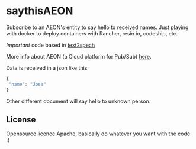# saythisAEON
Subscribe to an AEON's entity to say hello to received names. Just playing with docker to deploy containers with Rancher, resin.io, codeship, etc. 

*Important* code based in [text2spech](https://github.com/resin-io/text2speech)

More info about AEON (a Cloud platform for Pub/Sub) [here](https://github.com/atos-ari-aeon/fiware-cloud-messaging-platform).

Data is received in a json like this:

```javascript
{
 "name": "Jose"
}

```

Other different document will say hello to unknown person.


## License

Opensource licence Apache, basically do whatever you want with the code ;)
